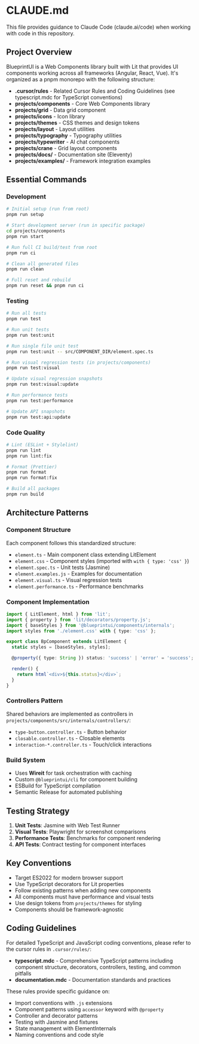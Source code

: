 # CLAUDE.md

This file provides guidance to Claude Code (claude.ai/code) when working with code in this repository.

## Project Overview

BlueprintUI is a Web Components library built with Lit that provides UI components working across all frameworks (Angular, React, Vue). It's organized as a pnpm monorepo with the following structure:

- **.cursor/rules** - Related Cursor Rules and Coding Guidelines (see typescript.mdc for TypeScript conventions)
- **projects/components** - Core Web Components library
- **projects/grid** - Data grid component
- **projects/icons** - Icon library
- **projects/themes** - CSS themes and design tokens
- **projects/layout** - Layout utilities
- **projects/typography** - Typography utilities
- **projects/typewriter** - AI chat components
- **projects/crane** - Grid layout components
- **projects/docs/** - Documentation site (Eleventy)
- **projects/examples/** - Framework integration examples

## Essential Commands

### Development

```bash
# Initial setup (run from root)
pnpm run setup

# Start development server (run in specific package)
cd projects/components
pnpm run start

# Run full CI build/test from root
pnpm run ci

# Clean all generated files
pnpm run clean

# Full reset and rebuild
pnpm run reset && pnpm run ci
```

### Testing

```bash
# Run all tests
pnpm run test

# Run unit tests
pnpm run test:unit

# Run single file unit test
pnpm run test:unit -- src/COMPONENT_DIR/element.spec.ts

# Run visual regression tests (in projects/components)
pnpm run test:visual

# Update visual regression snapshots
pnpm run test:visual:update

# Run performance tests
pnpm run test:performance

# Update API snapshots
pnpm run test:api:update
```

### Code Quality

```bash
# Lint (ESLint + Stylelint)
pnpm run lint
pnpm run lint:fix

# Format (Prettier)
pnpm run format
pnpm run format:fix

# Build all packages
pnpm run build
```

## Architecture Patterns

### Component Structure

Each component follows this standardized structure:

- `element.ts` - Main component class extending LitElement
- `element.css` - Component styles (imported with `with { type: 'css' }`)
- `element.spec.ts` - Unit tests (Jasmine)
- `element.examples.js` - Examples for documentation
- `element.visual.ts` - Visual regression tests
- `element.performance.ts` - Performance benchmarks

### Component Implementation

```typescript
import { LitElement, html } from 'lit';
import { property } from 'lit/decorators/property.js';
import { baseStyles } from '@blueprintui/components/internals';
import styles from './element.css' with { type: 'css' };

export class BpComponent extends LitElement {
  static styles = [baseStyles, styles];

  @property({ type: String }) status: 'success' | 'error' = 'success';

  render() {
    return html`<div>${this.status}</div>`;
  }
}
```

### Controllers Pattern

Shared behaviors are implemented as controllers in `projects/components/src/internals/controllers/`:

- `type-button.controller.ts` - Button behavior
- `closable.controller.ts` - Closable elements
- `interaction-*.controller.ts` - Touch/click interactions

### Build System

- Uses **Wireit** for task orchestration with caching
- Custom `@blueprintui/cli` for component building
- ESBuild for TypeScript compilation
- Semantic Release for automated publishing

## Testing Strategy

1. **Unit Tests**: Jasmine with Web Test Runner
2. **Visual Tests**: Playwright for screenshot comparisons
3. **Performance Tests**: Benchmarks for component rendering
4. **API Tests**: Contract testing for component interfaces

## Key Conventions

- Target ES2022 for modern browser support
- Use TypeScript decorators for Lit properties
- Follow existing patterns when adding new components
- All components must have performance and visual tests
- Use design tokens from `projects/themes` for styling
- Components should be framework-agnostic

## Coding Guidelines

For detailed TypeScript and JavaScript coding conventions, please refer to the cursor rules in `.cursor/rules/`:

- **typescript.mdc** - Comprehensive TypeScript patterns including component structure, decorators, controllers, testing, and common pitfalls
- **documentation.mdc** - Documentation standards and practices

These rules provide specific guidance on:

- Import conventions with `.js` extensions
- Component patterns using `accessor` keyword with `@property`
- Controller and decorator patterns
- Testing with Jasmine and fixtures
- State management with ElementInternals
- Naming conventions and code style
